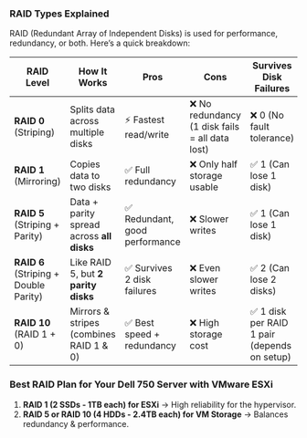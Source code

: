 






### RAID Types Explained 
RAID (Redundant Array of Independent Disks) is used for performance, redundancy, or both. Here’s a quick breakdown:

| **RAID Level** | **How It Works** | **Pros** | **Cons** | **Survives Disk Failures** | **Minimum Disks** |
|--------------|----------------|--------|--------|----------------|--------------|
| **RAID 0** (Striping) | Splits data across multiple disks | ⚡ Fastest read/write | ❌ No redundancy (1 disk fails = all data lost) | ❌ 0 (No fault tolerance) | **2** |
| **RAID 1** (Mirroring) | Copies data to two disks | ✅ Full redundancy | ❌ Only half storage usable | ✅ 1 (Can lose 1 disk) | **2** |
| **RAID 5** (Striping + Parity) | Data + parity spread across **all disks** | ✅ Redundant, good performance | ❌ Slower writes | ✅ 1 (Can lose 1 disk) | **3** |
| **RAID 6** (Striping + Double Parity) | Like RAID 5, but **2 parity disks** | ✅ Survives 2 disk failures | ❌ Even slower writes | ✅ 2 (Can lose 2 disks) | **4** |
| **RAID 10** (RAID 1 + 0) | Mirrors & stripes (combines RAID 1 & 0) | ✅ Best speed + redundancy | ❌ High storage cost | ✅ 1 disk per RAID 1 pair (depends on setup) | **4** |

### **Best RAID Plan for Your Dell 750 Server with VMware ESXi**
1. **RAID 1 (2 SSDs - 1TB each) for ESXi** → High reliability for the hypervisor.  
2. **RAID 5 or RAID 10 (4 HDDs - 2.4TB each) for VM Storage** → Balances redundancy & performance.  
